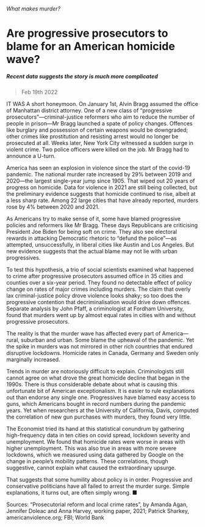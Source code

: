 ###### What makes murder?
# Are progressive prosecutors to blame for an American homicide wave? 
##### Recent data suggests the story is much more complicated 
> Feb 19th 2022 


IT WAS A short honeymoon. On January 1st, Alvin Bragg assumed the office of Manhattan district attorney. One of a new class of “progressive prosecutors”—criminal-justice reformers who aim to reduce the number of people in prison—Mr Bragg launched a spate of policy changes. Offences like burglary and possession of certain weapons would be downgraded; other crimes like prostitution and resisting arrest would no longer be prosecuted at all. Weeks later, New York City witnessed a sudden surge in violent crime. Two police officers were killed on the job. Mr Bragg had to announce a U-turn.
America has seen an explosion in violence since the start of the covid-19 pandemic. The national murder rate increased by 29% between 2019 and 2020—the largest single-year jump since 1905. That wiped out 20 years of progress on homicide. Data for violence in 2021 are still being collected, but the preliminary evidence suggests that homicide continued to rise, albeit at a less sharp rate. Among 22 large cities that have already reported, murders rose by 4% between 2020 and 2021.



As Americans try to make sense of it, some have blamed progressive policies and reformers like Mr Bragg. These days Republicans are criticising President Joe Biden for being soft on crime. They also see electoral rewards in attacking Democratic rhetoric to “defund the police”—as attempted, unsuccessfully, in liberal cities like Austin and Los Angeles. But new evidence suggests that the actual blame may not lie with urban progressives.
To test this hypothesis, a trio of social scientists examined what happened to crime after progressive prosecutors assumed office in 35 cities and counties over a six-year period. They found no detectable effect of policy change on rates of major crimes including murders. The claim that overly lax criminal-justice policy drove violence looks shaky; so too does the progressive contention that decriminalisation would drive down offences. Separate analysis by John Pfaff, a criminologist at Fordham University, found that murders went up by almost equal rates in cities with and without progressive prosecutors.


The reality is that the murder wave has affected every part of America—rural, suburban and urban. Some blame the upheaval of the pandemic. Yet the spike in murders was not mirrored in other rich countries that endured disruptive lockdowns. Homicide rates in Canada, Germany and Sweden only marginally increased.
Trends in murder are notoriously difficult to explain. Criminologists still cannot agree on what drove the great homicide decline that began in the 1990s. There is thus considerable debate about what is causing this unfortunate bit of American exceptionalism. It is easier to rule explanations out than endorse any single one. Progressives have blamed easy access to guns, which Americans bought in record numbers during the pandemic years. Yet when researchers at the University of California, Davis, computed the correlation of new gun purchases with murders, they found very little.
The Economist tried its hand at this statistical conundrum by gathering high-frequency data in ten cities on covid spread, lockdown severity and unemployment. We found that homicide rates were worse in areas with higher unemployment. This was also true in areas with more severe lockdowns, which we measured using data gathered by Google on the change in people’s mobility patterns. These correlations, though suggestive, cannot explain what caused the extraordinary upsurge.
That suggests that some humility about policy is in order. Progressive and conservative politicians have all failed to arrest the murder surge. Simple explanations, it turns out, are often simply wrong. ■
Sources: “Prosecutorial reform and local crime rates”, by Amanda Agan, Jennifer Doleac and Anna Harvey, working paper, 2021; Patrick Sharkey, americanviolence.org; FBI; World Bank

